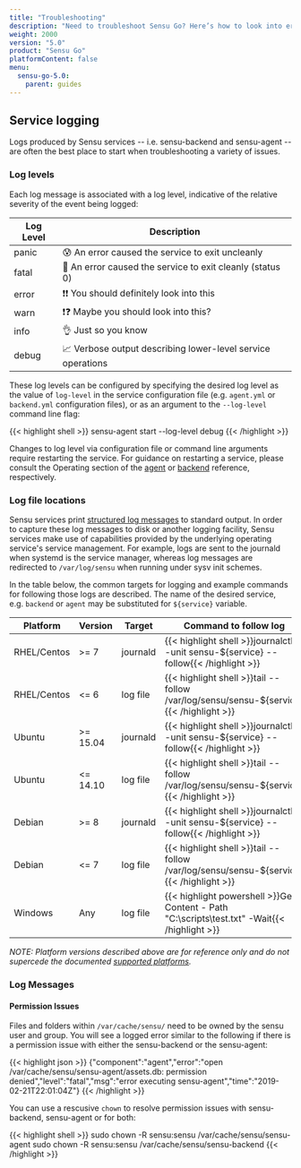 ```yaml
---
title: "Troubleshooting"
description: "Need to troubleshoot Sensu Go? Here’s how to look into errors, including service logging and the log levels you need to know about. Logs produced by Sensu services – i.e., sensu-backend and sensu-agent – are often the best source of truth when troubleshooting issues, so we recommend you start there."
weight: 2000
version: "5.0"
product: "Sensu Go"
platformContent: false
menu:
  sensu-go-5.0:
    parent: guides
---
```


## Service logging

Logs produced by Sensu services -- i.e. sensu-backend and sensu-agent -- are
often the best place to start when troubleshooting a variety of issues.

### Log levels

Each log message is associated with a log level, indicative of the relative severity of the event being
logged:

| Log Level          | Description |
|--------------------|------------------------------------------------------------|
| panic              | 😰 An error caused the service to exit uncleanly           |
| fatal              | 👋 An error caused the service to exit cleanly (status 0)  |
| error              | ❗❗ You should definitely look into this                  |
| warn               | ❗❓ Maybe you should look into this?                       |
| info               | 👌 Just so you know                                         |
| debug              | 📈 Verbose output describing lower-level service operations |

These log levels can be configured by specifying the desired log level as the
value of `log-level` in the service configuration file (e.g. `agent.yml` or
`backend.yml` configuration files), or as an argument to the `--log-level`
command line flag:

{{< highlight shell >}}
sensu-agent start --log-level debug
{{< /highlight >}}

Changes to log level via configuration file or command line arguments require
restarting the service. For guidance on restarting a service, please
consult the Operating section of the [agent][agent-ref] or
[backend][backend-ref] reference, respectively.

### Log file locations

Sensu services print [structured log messages][structured] to standard output.
In order to capture these log messages to disk or another logging facility, Sensu services
make use of capabilities provided by the underlying operating service's service
management. For example, logs are sent to the journald when systemd is the service manager,
whereas log messages are redirected to `/var/log/sensu` when running under sysv
init schemes.

In the table below, the common targets for logging and example commands for
following those logs are described. The name of the desired service, e.g.
`backend` or `agent` may be substituted for `${service}` variable.

| Platform     | Version           | Target | Command to follow log |
|--------------|-------------------|--------------|-----------------------------------------------|
| RHEL/Centos  | >= 7       | journald     | {{< highlight shell >}}journalctl --unit sensu-${service} --follow{{< /highlight >}}   |
| RHEL/Centos  | <= 6       | log file     | {{< highlight shell >}}tail --follow /var/log/sensu/sensu-${service}{{< /highlight >}} |
| Ubuntu       | >= 15.04   | journald     | {{< highlight shell >}}journalctl --unit sensu-${service} --follow{{< /highlight >}}   |
| Ubuntu       | <= 14.10   | log file     | {{< highlight shell >}}tail --follow /var/log/sensu/sensu-${service}{{< /highlight >}} |
| Debian       | >= 8       | journald     | {{< highlight shell >}}journalctl --unit sensu-${service} --follow{{< /highlight >}}   |
| Debian       | <= 7       | log file     | {{< highlight shell >}}tail --follow /var/log/sensu/sensu-${service}{{< /highlight >}} |
| Windows      | Any        | log file     | {{< highlight powershell >}}Get-Content -  Path "C:\scripts\test.txt" -Wait{{< /highlight >}}

_NOTE: Platform versions described above are for reference only and do not
supercede the documented [supported platforms][platforms]._

### Log Messages

#### Permission Issues

Files and folders within `/var/cache/sensu/` need to be owned by the sensu user and group. You will see a logged error similar to the following if there is a permission issue with either the sensu-backend or the sensu-agent:

{{< highlight json >}}
{"component":"agent","error":"open /var/cache/sensu/sensu-agent/assets.db: permission denied","level":"fatal","msg":"error executing sensu-agent","time":"2019-02-21T22:01:04Z"}
{{< /highlight >}}

You can use a rescusive `chown` to resolve permission issues with sensu-backend, sensu-agent or for both:

{{< highlight shell >}}
sudo chown -R sensu:sensu /var/cache/sensu/sensu-agent
sudo chown -R sensu:sensu /var/cache/sensu/sensu-backend
{{< /highlight >}}

[structured]: https://dzone.com/articles/what-is-structured-logging
[journalctl]: https://www.digitalocean.com/community/tutorials/how-to-use-journalctl-to-view-and-manipulate-systemd-logs
[platforms]: ../../getting-started/platforms
[agent-ref]: ../../reference/agent/#restarting-the-service
[backend-ref]: ../../reference/backend/#restarting-the-service
